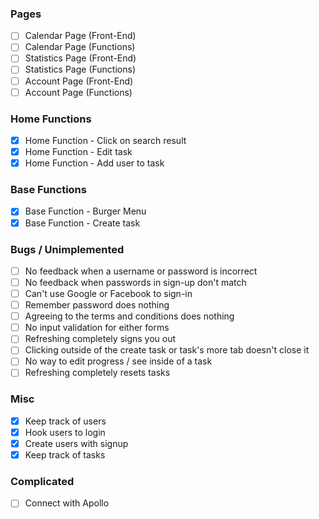 ### Pages
- [ ] Calendar Page (Front-End)
- [ ] Calendar Page (Functions)
- [ ] Statistics Page (Front-End)
- [ ] Statistics Page (Functions)
- [ ] Account Page (Front-End)
- [ ] Account Page (Functions)
### Home Functions
- [x] Home Function - Click on search result
- [x] Home Function - Edit task
- [x] Home Function - Add user to task
### Base Functions
- [x] Base Function - Burger Menu
- [x] Base Function - Create task
### Bugs / Unimplemented
- [ ] No feedback when a username or password is incorrect
- [ ] No feedback when passwords in sign-up don't match
- [ ] Can't use Google or Facebook to sign-in
- [ ] Remember password does nothing
- [ ] Agreeing to the terms and conditions does nothing
- [ ] No input validation for either forms
- [ ] Refreshing completely signs you out
- [ ] Clicking outside of the create task or task's more tab doesn't close it
- [ ] No way to edit progress / see inside of a task
- [ ] Refreshing completely resets tasks
### Misc
- [x] Keep track of users
- [x] Hook users to login
- [x] Create users with signup
- [x] Keep track of tasks
### Complicated
- [ ] Connect with Apollo